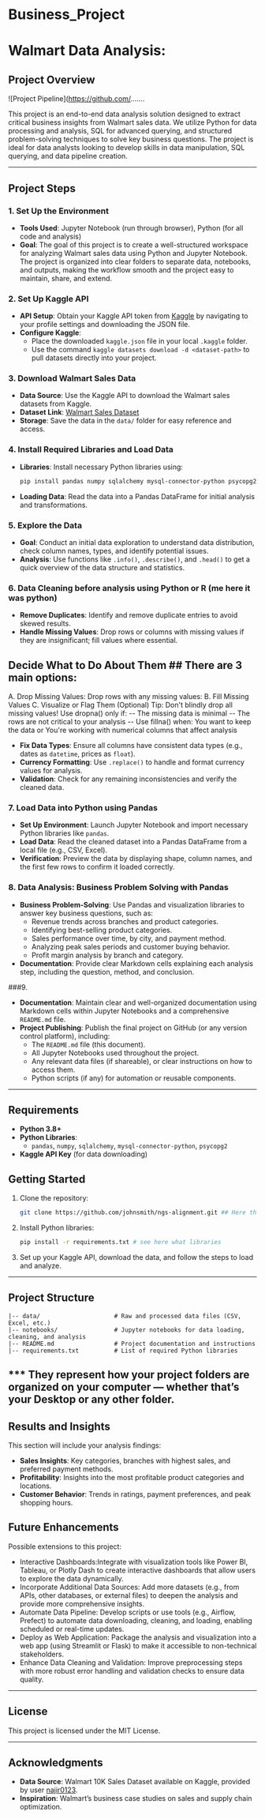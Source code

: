# Business_Project
# Walmart Data Analysis:

## Project Overview

![Project Pipeline](https://github.com/.......


This project is an end-to-end data analysis solution designed to extract critical business insights from Walmart sales data. We utilize Python for data processing and analysis, SQL for advanced querying, and structured problem-solving techniques to solve key business questions. The project is ideal for data analysts looking to develop skills in data manipulation, SQL querying, and data pipeline creation.

---

## Project Steps

### 1. Set Up the Environment
   - **Tools Used**: Jupyter Notebook (run through browser), Python (for all code and analysis)
   - **Goal**: The goal of this project is to create a well-structured workspace for analyzing Walmart sales data using Python and Jupyter Notebook. The project is organized into clear folders to separate data, notebooks, and outputs, making the workflow smooth and the project easy to maintain, share, and extend.

### 2. Set Up Kaggle API
   - **API Setup**: Obtain your Kaggle API token from [Kaggle](https://www.kaggle.com/) by navigating to your profile settings and downloading the JSON file.
   - **Configure Kaggle**: 
      - Place the downloaded `kaggle.json` file in your local `.kaggle` folder.
      - Use the command `kaggle datasets download -d <dataset-path>` to pull datasets directly into your project.

### 3. Download Walmart Sales Data
   - **Data Source**: Use the Kaggle API to download the Walmart sales datasets from Kaggle.
   - **Dataset Link**: [Walmart Sales Dataset](https://www.kaggle.com/najir0123/walmart-10k-sales-datasets)
   - **Storage**: Save the data in the `data/` folder for easy reference and access.

### 4. Install Required Libraries and Load Data
   - **Libraries**: Install necessary Python libraries using:
     ```bash
     pip install pandas numpy sqlalchemy mysql-connector-python psycopg2
     ```
   - **Loading Data**: Read the data into a Pandas DataFrame for initial analysis and transformations.

### 5. Explore the Data
   - **Goal**: Conduct an initial data exploration to understand data distribution, check column names, types, and identify potential issues.
   - **Analysis**: Use functions like `.info()`, `.describe()`, and `.head()` to get a quick overview of the data structure and statistics.

### 6. Data Cleaning before analysis using Python or R (me here it was python)
   - **Remove Duplicates**: Identify and remove duplicate entries to avoid skewed results.
   - **Handle Missing Values**: Drop rows or columns with missing values if they are insignificant; fill values where essential.
  ## Decide What to Do About Them ## There are 3 main options:
 A. Drop Missing Values:  Drop rows with any missing values:
B. Fill Missing Values
C. Visualize or Flag Them (Optional)
 Tip: Don't blindly drop all missing values! Use dropna() only if:
-- The missing data is minimal
-- The rows are not critical to your analysis
-- Use fillna() when: You want to keep the data or You're working with numerical columns that affect analysis 
   - **Fix Data Types**: Ensure all columns have consistent data types (e.g., dates as `datetime`, prices as `float`).
   - **Currency Formatting**: Use `.replace()` to handle and format currency values for analysis.
   - **Validation**: Check for any remaining inconsistencies and verify the cleaned data.

### 7. Load Data into Python using Pandas
   - **Set Up Environment**: Launch Jupyter Notebook and import necessary Python libraries like `pandas`.
   - **Load Data**: Read the cleaned dataset into a Pandas DataFrame from a local file (e.g., CSV, Excel).
   - **Verification**: Preview the data by displaying shape, column names, and the first few rows to confirm it loaded correctly.

### 8. Data Analysis: Business Problem Solving with Pandas
   - **Business Problem-Solving**: Use Pandas and visualization libraries to answer key business questions, such as:
     - Revenue trends across branches and product categories.
     - Identifying best-selling product categories.
     - Sales performance over time, by city, and payment method.
     - Analyzing peak sales periods and customer buying behavior.
     - Profit margin analysis by branch and category.
   - **Documentation**: Provide clear Markdown cells explaining each analysis step, including the question, method, and conclusion.

###9.
   - **Documentation**: Maintain clear and well-organized documentation using Markdown cells within Jupyter Notebooks and a comprehensive `README.md` file.
   - **Project Publishing**: Publish the final project on GitHub (or any version control platform), including:
     - The `README.md` file (this document).
     - All Jupyter Notebooks used throughout the project.
     - Any relevant data files (if shareable), or clear instructions on how to access them.
     - Python scripts (if any) for automation or reusable components.

---

## Requirements

- **Python 3.8+**
- **Python Libraries**:
  - `pandas`, `numpy`, `sqlalchemy`, `mysql-connector-python`, `psycopg2`
- **Kaggle API Key** (for data downloading)

## Getting Started

1. Clone the repository:
   ```bash
   git clone https://github.com/johnsmith/ngs-alignment.git ## Here the URL of my repository
   ```
2. Install Python libraries:
   ```bash
   pip install -r requirements.txt # see here what libraries
   ```
3. Set up your Kaggle API, download the data, and follow the steps to load and analyze.

---

## Project Structure

```plaintext
|-- data/                     # Raw and processed data files (CSV, Excel, etc.)
|-- notebooks/                # Jupyter notebooks for data loading, cleaning, and analysis
|-- README.md                 # Project documentation and instructions
|-- requirements.txt          # List of required Python libraries
```
*** They represent how your project folders are organized on your computer — whether that’s your Desktop or any other folder.
---

## Results and Insights

This section will include your analysis findings:
- **Sales Insights**: Key categories, branches with highest sales, and preferred payment methods.
- **Profitability**: Insights into the most profitable product categories and locations.
- **Customer Behavior**: Trends in ratings, payment preferences, and peak shopping hours.

## Future Enhancements

Possible extensions to this project:
- Interactive Dashboards:Integrate with visualization tools like Power BI, Tableau, or Plotly Dash to create interactive dashboards that allow users to explore the data dynamically.
- Incorporate Additional Data Sources: Add more datasets (e.g., from APIs, other databases, or external files) to deepen the analysis and provide more comprehensive insights.
- Automate Data Pipeline: Develop scripts or use tools (e.g., Airflow, Prefect) to automate data downloading, cleaning, and loading, enabling scheduled or real-time updates.
- Deploy as Web Application: Package the analysis and visualization into a web app (using Streamlit or Flask) to make it accessible to non-technical stakeholders.
- Enhance Data Cleaning and Validation: Improve preprocessing steps with more robust error handling and validation checks to ensure data quality.



---

## License

This project is licensed under the MIT License. 

---

## Acknowledgments

- **Data Source**: Walmart 10K Sales Dataset available on Kaggle, provided by user [najir0123](https://www.kaggle.com/najir0123).
- **Inspiration**: Walmart’s business case studies on sales and supply chain optimization.
